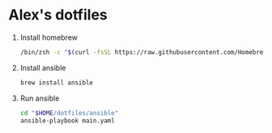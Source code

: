 # Alex's dotfiles

1. Install homebrew

    ```zsh
    /bin/zsh -c "$(curl -fsSL https://raw.githubusercontent.com/Homebrew/install/master/install.sh)"
    ```

2. Install ansible

    ```zsh
    brew install ansible
    ```

3. Run ansible

    ```zsh
    cd "$HOME/dotfiles/ansible"
    ansible-playbook main.yaml
    ```

